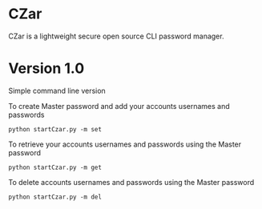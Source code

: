 # CZar
CZar is a lightweight secure open source CLI password manager.


# Version 1.0
Simple command line version

To create Master password and add your accounts usernames and passwords

`python startCzar.py -m set`


To retrieve your accounts usernames and passwords using the Master password

`python startCzar.py -m get`


To delete accounts usernames and passwords using the Master password

`python startCzar.py -m del`


